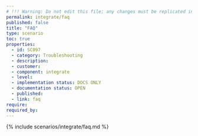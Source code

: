 ```yaml
---
# !!! Warning: Do not edit this file; any changes must be replicated in Excel !!!
permalink: integrate/faq
published: false
title: "FAQ"
type: scenario
toc: true
properties:
  - id: SC097
  - category: Troubleshooting
  - description:
  - customer:
  - component: integrate
  - level:
  - implementation status: DOCS ONLY
  - documentation status: OPEN
  - published:
  - link: faq
require:
required_by:
---
```


{% include scenarios/integrate/faq.md %}
